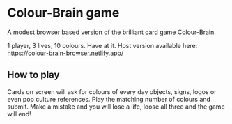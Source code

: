 # Colour-Brain game

A modest browser based version of the brilliant card game Colour-Brain.

1 player, 3 lives, 10 colours. Have at it. Host version available here: https://colour-brain-browser.netlify.app/

## How to play

Cards on screen will ask for colours of every day objects, signs, logos or even pop culture references. Play the matching number of colours and submit. Make a mistake and you will lose a life, loose all three and the game will end!
